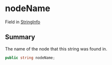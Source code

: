 # nodeName

Field in [StringInfo](./)

## Summary

The name of the node that this string was found in.

```csharp
public string nodeName;
```

